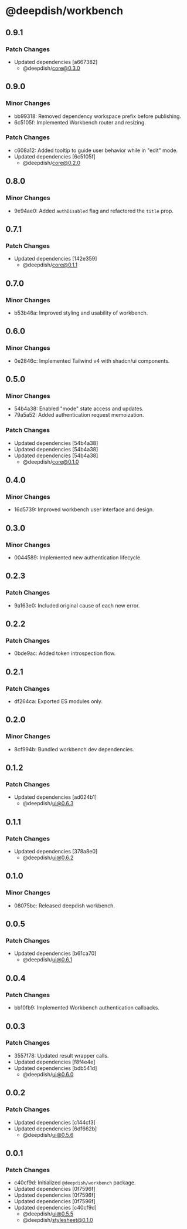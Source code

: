 # @deepdish/workbench

## 0.9.1

### Patch Changes

- Updated dependencies [a667382]
  - @deepdish/core@0.3.0

## 0.9.0

### Minor Changes

- bb99318: Removed dependency workspace prefix before publishing.
- 6c5105f: Implemented Workbench router and resizing.

### Patch Changes

- c608a12: Added tooltip to guide user behavior while in "edit" mode.
- Updated dependencies [6c5105f]
  - @deepdish/core@0.2.0

## 0.8.0

### Minor Changes

- 9e94ae0: Added `authDisabled` flag and refactored the `title` prop.

## 0.7.1

### Patch Changes

- Updated dependencies [142e359]
  - @deepdish/core@0.1.1

## 0.7.0

### Minor Changes

- b53b46a: Improved styling and usability of workbench.

## 0.6.0

### Minor Changes

- 0e2846c: Implemented Tailwind v4 with shadcn/ui components.

## 0.5.0

### Minor Changes

- 54b4a38: Enabled "mode" state access and updates.
- 79a5a52: Added authentication request memoization.

### Patch Changes

- Updated dependencies [54b4a38]
- Updated dependencies [54b4a38]
- Updated dependencies [54b4a38]
  - @deepdish/core@0.1.0

## 0.4.0

### Minor Changes

- 16d5739: Improved workbench user interface and design.

## 0.3.0

### Minor Changes

- 0044589: Implemented new authentication lifecycle.

## 0.2.3

### Patch Changes

- 9a163e0: Included original cause of each new error.

## 0.2.2

### Patch Changes

- 0bde9ac: Added token introspection flow.

## 0.2.1

### Patch Changes

- df264ca: Exported ES modules only.

## 0.2.0

### Minor Changes

- 8cf994b: Bundled workbench dev dependencies.

## 0.1.2

### Patch Changes

- Updated dependencies [ad024b1]
  - @deepdish/ui@0.6.3

## 0.1.1

### Patch Changes

- Updated dependencies [378a8e0]
  - @deepdish/ui@0.6.2

## 0.1.0

### Minor Changes

- 08075bc: Released deepdish workbench.

## 0.0.5

### Patch Changes

- Updated dependencies [b61ca70]
  - @deepdish/ui@0.6.1

## 0.0.4

### Patch Changes

- bb10fb9: Implemented Workbench authentication callbacks.

## 0.0.3

### Patch Changes

- 3557f78: Updated result wrapper calls.
- Updated dependencies [f8f4e4e]
- Updated dependencies [bdb541d]
  - @deepdish/ui@0.6.0

## 0.0.2

### Patch Changes

- Updated dependencies [c144cf3]
- Updated dependencies [6df662b]
  - @deepdish/ui@0.5.6

## 0.0.1

### Patch Changes

- c40cf9d: Initialized `@deepdish/workbench` package.
- Updated dependencies [0f7596f]
- Updated dependencies [0f7596f]
- Updated dependencies [0f7596f]
- Updated dependencies [c40cf9d]
  - @deepdish/ui@0.5.5
  - @deepdish/stylesheet@0.1.0
